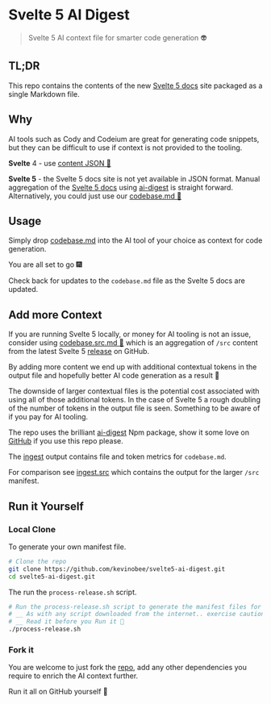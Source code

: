 # Svelte 5 AI Digest

> Svelte 5 AI context file for smarter code generation :alien:

## TL;DR

This repo contains the contents of the new [Svelte 5 docs](https://svelte-5-preview.vercel.app/docs) site packaged as a single Markdown file.

## Why

AI tools such as Cody and Codeium are great for generating code snippets, but they can be difficult to use if context is not provided to the tooling.

**Svelte** 4 - use [content JSON 🔗](https://kit.svelte.dev/content.json)

**Svelte 5** - the Svelte 5 docs site is not yet available in JSON format. Manual aggregation of the [Svelte 5 docs](https://svelte-5-preview.vercel.app/docs) using [ai-digest](https://github.com/khromov/ai-digest) is straight forward. Alternatively, you could just use our [codebase.md 📂](./codebase.md)

## Usage

Simply drop [codebase.md](./codebase.md) into the AI tool of your choice as context for code generation.

You are all set to go :fireworks:

Check back for updates to the `codebase.md` file as the Svelte 5 docs are updated.

## Add more Context

If you are running Svelte 5 locally, or money for AI tooling is not an issue, consider using [codebase.src.md 📂](./codebase.src.md) which is an aggregation of `/src` content from the latest Svelte 5 [release](https://github.com/sveltejs/svelte/releases) on GitHub.

By adding more content we end up with additional contextual tokens in the output file and hopefully better AI code generation as a result 🤞

The downside of larger contextual files is the potential cost associated with using all of those additional tokens. In the case of Svelte 5 a rough doubling of the number of tokens in the output file is seen. Something to be aware of if you pay for AI tooling.

The repo uses the brilliant [ai-digest](https://www.npmjs.com/package/ai-digest) Npm package, show it some love on [GitHub](https://github.com/khromov/ai-digest) if you use this repo please.

The [ingest](./ingest.md) output contains file and token metrics for `codebase.md`.

For comparison see [ingest.src](./ingest.src.md) which contains the output for the larger `/src` manifest.

## Run it Yourself

### Local Clone

To generate your own manifest file.

```sh
# Clone the repo
git clone https://github.com/kevinobee/svelte5-ai-digest.git
cd svelte5-ai-digest.git
```

The run the `process-release.sh` script.

```sh
# Run the process-release.sh script to generate the manifest files for AI tooling
# __ As with any script downloaded from the internet.. exercise caution!
# __ Read it before you Run it 🙏
./process-release.sh
```

### Fork it

You are welcome to just fork the [repo](https://github.com/kevinobee/svelte5-ai-digest.git), add any other dependencies you require to enrich the AI context further.

Run it all on GitHub yourself 🎇
